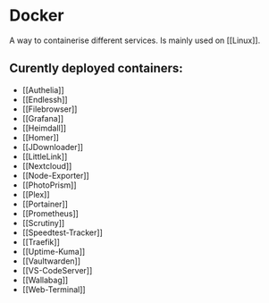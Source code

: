 # Docker

A way to containerise different services. Is mainly used on [[Linux]].


## Curently deployed containers:
- [[Authelia]]
- [[Endlessh]]
- [[Filebrowser]]
- [[Grafana]]
- [[Heimdall]]
- [[Homer]]
- [[JDownloader]]
- [[LittleLink]]
- [[Nextcloud]]
- [[Node-Exporter]]
- [[PhotoPrism]]
- [[Plex]]
- [[Portainer]]
- [[Prometheus]]
- [[Scrutiny]]
- [[Speedtest-Tracker]]
- [[Traefik]]
- [[Uptime-Kuma]]
- [[Vaultwarden]]
- [[VS-CodeServer]]
- [[Wallabag]]
- [[Web-Terminal]]


